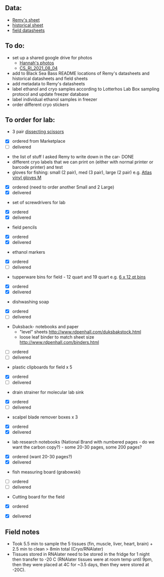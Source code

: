 
## Data:
- [Remy's sheet](https://docs.google.com/spreadsheets/d/11ojCUODnEmdPHhzJduSwby2rfJYdWVf0OWe-LjeAIYQ/edit#gid=759457088)
- [historical sheet](https://docs.google.com/spreadsheets/d/1nsb41ZlVDm029fumGS6wH2rgP8YyBvYq6LbtekpVMCk/edit#gid=0)
- [field datasheets](https://docs.google.com/spreadsheets/d/1PW2tj-jqgD1TFj1iNInHl_X235EKpyXBowSbLMbdkrk/edit#gid=0)


## To do:
- set up a shared google drive for photos
  -  [Hannah's photos](https://drive.google.com/drive/folders/1nw-__nNcbRfYoGq01Oz23Z_n_wxBctTr)  
  -  [CS_RI_2021_08_04](https://drive.google.com/drive/folders/1H5r9f8TeAGZksYCJlp6TGz79Alb3Kv7_?usp=sharing)
- add to Black Sea Bass README locations of Remy's datasheets and historical datasheets and field sheets
- add metadata to Remy's datasheets
- label ethanol and cryo samples according to Lotterhos Lab Box sampling protocol and update freezer database
- label individual ethanol samples in freezer
- order different cryo stickers

## To order for lab:
- 3 pair [dissecting scissors](https://www.fishersci.com/shop/products/blunt-tipped-scissors/12000172#?keyword=)
- [x] ordered from Marketplace
- [ ] delivered
- the list of stuff I asked Remy to write down in the car- DONE
- different cryo labels that we can print on (either with normal printer or barcode printer) and test
- gloves for fishing: small (2 pair), med (3 pair), large (2 pair) e.g. [Atlas vinyl gloves M](https://www.amazon.com/C620M-Medium-Orange-Vinylove-Gloves/dp/B000VZQ5R6/ref=asc_df_B000VZQ5R6/?tag=hyprod-20&linkCode=df0&hvadid=507599139567&hvpos=&hvnetw=g&hvrand=4152733478573438249&hvpone=&hvptwo=&hvqmt=&hvdev=c&hvdvcmdl=&hvlocint=&hvlocphy=1018127&hvtargid=pla-1355076595644&psc=1) 
- [x] ordered (need to order another Small and 2 Large)
- [x] delivered
- set of screwdrivers for lab 
- [x] ordered
- [x] delivered
- field pencils 
- [x] ordered
- [x] delivered
- ethanol markers
- [x] ordered
- [ ] delivered
- tupperware bins for field - 12 quart and 19 quart e.g. [6 x 12 qt bins](https://www.amazon.com/IRIS-USA-Inc-588244-Stack/dp/B00CQGTGZQ/ref=asc_df_B07C84844P/?tag=hyprod-20&linkCode=df0&hvadid=242028025825&hvpos=&hvnetw=g&hvrand=12220325088210545619&hvpone=&hvptwo=&hvqmt=&hvdev=c&hvdvcmdl=&hvlocint=&hvlocphy=2840&hvtargid=pla-446968372953&th=1)
- [x] ordered
- [x] delivered
- dishwashing soap
- [x] ordered
- [ ] delivered
- Duksback- notebooks and paper
  - "level" sheets http://www.rdpenhall.com/duksbakstock.html
  - loose leaf binder to match sheet size http://www.rdpenhall.com/binders.html 
- [ ] ordered
- [ ] delivered
- plastic clipboards for field x 5
- [x] ordered
- [ ] delivered
- drain strainer for molecular lab sink
- [x] ordered
- [ ] delivered
- scalpel blade remover boxes x 3
- [x] ordered
- [x] delivered
- lab research notebooks (National Brand with numbered pages - do we want the carbon copy?) - some 20-30 pages, some 200 pages? 
- [x] ordered (want 20-30 pages?)
- [x] delivered
- fish measuring board (grabowski)
- [ ] ordered
- [ ] delivered
- Cutting board for the field
- [x] ordered
- [x] delivered


## Field notes
- Took 5.5 min to sample the 5 tissues (fin, muscle, liver, heart, brain) + 2.5 min to clean > 8min total (Cryo/RNAlater)
- Tissues stored in RNAlater need to be stored in the fridge for 1 night then transfer to -20 C (RNAlater tissues were at room temp until 9pm, then they were placed at 4C for ~3.5 days, then they were stored at -20C).

